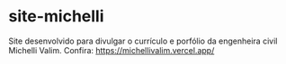 # site-michelli
Site desenvolvido para divulgar o currículo e porfólio da engenheira civil Michelli Valim.
Confira: https://michellivalim.vercel.app/

